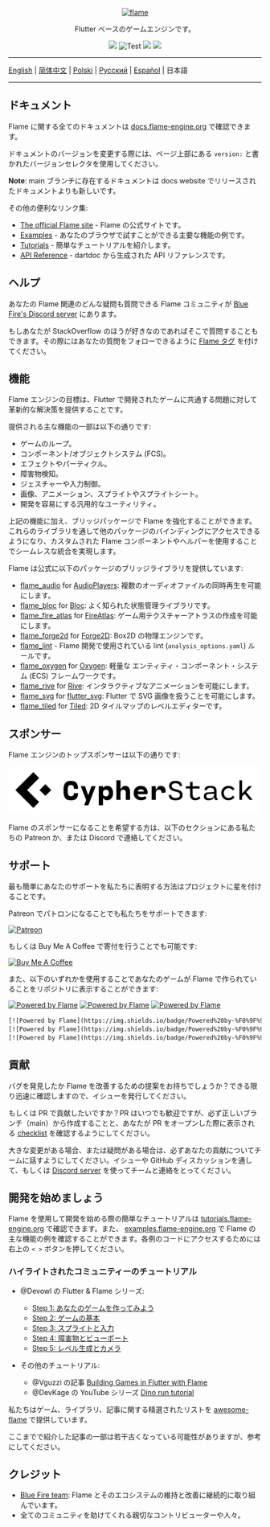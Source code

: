 <!-- markdownlint-disable MD013 -->
<p align="center">
  <a href="https://flame-engine.org">
    <img alt="flame" width="200px" src="https://user-images.githubusercontent.com/6718144/101553774-3bc7b000-39ad-11eb-8a6a-de2daa31bd64.png">
  </a>
</p>

<p align="center">
Flutter ベースのゲームエンジンです。
</p>

<p align="center">
  <a title="Pub" href="https://pub.dev/packages/flame" ><img src="https://img.shields.io/pub/v/flame.svg?style=popout" /></a>
  <img src="https://github.com/flame-engine/flame/workflows/cicd/badge.svg?branch=main&event=push" alt="Test" />
  <a title="Discord" href="https://discord.gg/pxrBmy4" ><img src="https://img.shields.io/discord/509714518008528896.svg" /></a>
  <a title="Melos" href="https://github.com/invertase/melos"><img src="https://img.shields.io/badge/maintained%20with-melos-f700ff.svg"/></a>
</p>

---

[English](/README.md) | [简体中文](/i18n/README-ZH.md) | [Polski](/i18n/README-PL.md) | [Русский](/i18n/README-RU.md) | [Español](/i18n/README-ES.md) | 日本語

---

<!-- markdownlint-disable-next-line MD002 -->
## ドキュメント

Flame に関する全てのドキュメントは [docs.flame-engine.org](https://docs.flame-engine.org/) で確認できます。

ドキュメントのバージョンを変更する際には、ページ上部にある `version:` と書かれたバージョンセレクタを使用してください。

**Note**: main ブランチに存在するドキュメントは docs website でリリースされたドキュメントよりも新しいです。

その他の便利なリンク集:

- [The official Flame site](https://flame-engine.org/) - Flame の公式サイトです。
- [Examples](https://examples.flame-engine.org/) - あなたのブラウザで試すことができる主要な機能の例です。
- [Tutorials](https://tutorials.flame-engine.org/) - 簡単なチュートリアルを紹介します。
- [API Reference](https://pub.dev/documentation/flame/latest/) - dartdoc から生成された API リファレンスです。


## ヘルプ

あなたの Flame 関連のどんな疑問も質問できる Flame コミュニティが [Blue Fire's Discord server](https://discord.gg/5unKpdQD78) にあります。

もしあなたが StackOverflow のほうが好きなのであればそこで質問することもできます。その際にはあなたの質問をフォローできるように [Flame タグ](https://stackoverflow.com/questions/tagged/flame) を付けてください。


## 機能

Flame エンジンの目標は、Flutter で開発されたゲームに共通する問題に対して革新的な解決策を提供することです。

提供される主な機能の一部は以下の通りです:

- ゲームのループ。
- コンポーネント/オブジェクトシステム (FCS)。
- エフェクトやパーティクル。
- 障害物検知。
- ジェスチャーや入力制御。
- 画像、アニメーション、スプライトやスプライトシート。
- 開発を容易にする汎用的なユーティリティ。

上記の機能に加え、ブリッジパッケージで Flame を強化することができます。これらのライブラリを通して他のパッケージのバインディングにアクセスできるようになり、カスタムされた Flame コンポーネントやヘルパーを使用することでシームレスな統合を実現します。

Flame は公式に以下のパッケージのブリッジライブラリを提供しています:

- [flame_audio](https://github.com/flame-engine/flame/tree/main/packages/flame_audio) for
  [AudioPlayers](https://github.com/bluefireteam/audioplayers): 複数のオーディオファイルの同時再生を可能にします。
- [flame_bloc](https://github.com/flame-engine/flame/tree/main/packages/flame_bloc) for
  [Bloc](https://github.com/felangel/bloc): よく知られた状態管理ライブラリです。
- [flame_fire_atlas](https://github.com/flame-engine/flame/tree/main/packages/flame_fire_atlas) for
  [FireAtlas](https://github.com/flame-engine/fire-atlas): ゲーム用テクスチャーアトラスの作成を可能にします。
- [flame_forge2d](https://github.com/flame-engine/flame/tree/main/packages/flame_forge2d) for
  [Forge2D](https://github.com/flame-engine/forge2d): Box2D の物理エンジンです。
- [flame_lint](https://github.com/flame-engine/flame/tree/main/packages/flame_lint) -
  Flame 開発で使用されている lint (`analysis_options.yaml`) ルールです。
- [flame_oxygen](https://github.com/flame-engine/flame/tree/main/packages/flame_oxygen) for
  [Oxygen](https://github.com/flame-engine/oxygen): 軽量な エンティティ・コンポーネント・システム (ECS) フレームワークです。
- [flame_rive](https://github.com/flame-engine/flame/tree/main/packages/flame_rive) for
  [Rive](https://rive.app/): インタラクティブなアニメーションを可能にします。
- [flame_svg](https://github.com/flame-engine/flame/tree/main/packages/flame_svg) for
  [flutter_svg](https://github.com/dnfield/flutter_svg): Flutter で SVG 画像を扱うことを可能にします。
- [flame_tiled](https://github.com/flame-engine/flame/tree/main/packages/flame_tiled) for
  [Tiled](https://www.mapeditor.org/): 2D タイルマップのレベルエディターです。


## スポンサー

Flame エンジンのトップスポンサーは以下の通りです:

[![Cypher Stack](https://raw.githubusercontent.com/flame-engine/flame/main/media/logo_cypherstack.png)](https://cypherstack.com/)

Flame のスポンサーになることを希望する方は、以下のセクションにある私たちの Patreon か、または Discord で連絡してください。


## サポート

最も簡単にあなたのサポートを私たちに表明する方法はプロジェクトに星を付けることです。

Patreon でパトロンになることでも私たちをサポートできます:

[![Patreon](https://c5.patreon.com/external/logo/become_a_patron_button.png)](https://www.patreon.com/bluefireoss)

もしくは Buy Me A Coffee で寄付を行うことでも可能です:

[![Buy Me A Coffee](https://user-images.githubusercontent.com/835641/60540201-fcd7fa00-9ce4-11e9-87ec-1e98568e9f58.png)](https://www.buymeacoffee.com/bluefire)

また、以下のいずれかを使用することであなたのゲームが Flame で作られていることをリポジトリに表示することができます:

[![Powered by Flame](https://img.shields.io/badge/Powered%20by-%F0%9F%94%A5-272727.svg)](https://flame-engine.org)
[![Powered by Flame](https://img.shields.io/badge/Powered%20by-%F0%9F%94%A5-272727.svg?style=flat-square)](https://flame-engine.org)
[![Powered by Flame](https://img.shields.io/badge/Powered%20by-%F0%9F%94%A5-272727.svg?style=for-the-badge)](https://flame-engine.org)

```txt
[![Powered by Flame](https://img.shields.io/badge/Powered%20by-%F0%9F%94%A5-orange.svg)](https://flame-engine.org)
[![Powered by Flame](https://img.shields.io/badge/Powered%20by-%F0%9F%94%A5-orange.svg?style=flat-square)](https://flame-engine.org)
[![Powered by Flame](https://img.shields.io/badge/Powered%20by-%F0%9F%94%A5-orange.svg?style=for-the-badge)](https://flame-engine.org)
```


## 貢献

バグを発見したか Flame を改善するための提案をお持ちでしょうか？できる限り迅速に確認しますので、イシューを発行してください。

もしくは PR で貢献したいですか？PR はいつでも歓迎ですが、必ず正しいブランチ（main）から作成することと、あなたが PR をオープンした際に表示される [checklist](.github/pull_request_template.md) を確認するようにしてください。

大きな変更がある場合、または疑問がある場合は、必ずあなたの貢献についてチームに話すようにしてください。イシューや GitHub ディスカッションを通して、もしくは [Discord server](https://discord.gg/pxrBmy4) を使ってチームと連絡をとってください。


## 開発を始めましょう

Flame を使用して開発を始める際の簡単なチュートリアルは [tutorials.flame-engine.org](https://tutorials.flame-engine.org) で確認できます。また、 [examples.flame-engine.org](https://examples.flame-engine.org) で Flame の主な機能の例を確認することができます。各例のコードにアクセスするためには右上の `< >` ボタンを押してください。


### ハイライトされたコミュニティーのチュートリアル

- @Devowl の Flutter & Flame シリーズ:

  - [Step 1: あなたのゲームを作ってみよう](https://medium.com/flutter-community/flutter-flame-step-1-create-your-game-b3b6ee387d77)
  - [Step 2: ゲームの基本](https://medium.com/flutter-community/flutter-flame-step-2-game-basics-48b4493424f3)
  - [Step 3: スプライトと入力](https://blog.devowl.de/flutter-flame-step-3-sprites-and-inputs-7ca9cc7c8b91)
  - [Step 4: 障害物とビューポート](https://blog.devowl.de/flutter-flame-step-4-collisions-viewport-ff2da048e3a6)
  - [Step 5: レベル生成とカメラ](https://blog.devowl.de/flutter-flame-step-5-level-generation-camera-62a060a286e3)

- その他のチュートリアル:
  - @Vguzzi の記事 [Building Games in Flutter with Flame](https://www.raywenderlich.com/27407121-building-games-in-flutter-with-flame-getting-started)
  - @DevKage の YouTube シリーズ [Dino run tutorial](https://www.youtube.com/playlist?list=PLiZZKL9HLmWOmQgYxWHuOHOWsUUlhCCOY)

私たちはゲーム、ライブラリ、記事に関する精選されたリストを [awesome-flame](https://github.com/flame-engine/awesome-flame) で提供しています。

ここまでで紹介した記事の一部は若干古くなっている可能性がありますが、参考にしてください。


## クレジット

- [Blue Fire team](https://github.com/orgs/bluefireteam/people): Flame とそのエコシステムの維持と改善に継続的に取り組んでいます。
- 全てのコミュニティを助けてくれる親切なコントリビューターや人々。
